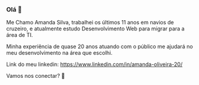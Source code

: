 ### Olá 👋



Me Chamo Amanda Silva, trabalhei os últimos 11 anos em navios de cruzeiro, e atualmente estudo Desenvolvimento Web para migrar para a área de TI. 

Minha experiência de quase 20 anos atuando com o público me ajudará no meu desenvolvimento na área que escolhi.

Link do meu linkedin: https://www.linkedin.com/in/amanda-oliveira-20/

Vamos nos conectar? 👋
